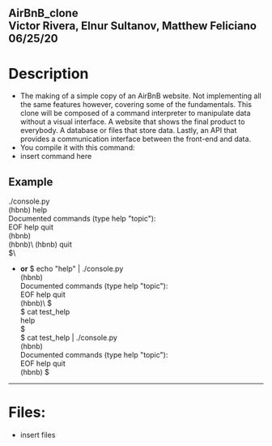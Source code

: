 **AirBnB_clone**\
Victor Rivera, Elnur Sultanov, Matthew Feliciano\
06/25/20
---

# Description
- The making of a simple copy of an AirBnB website. Not implementing all the same features however, covering some of the fundamentals. This clone will be composed of a command interpreter to manipulate data without a visual interface. A website that shows the final product to everybody. A database or files that store data. Lastly, an API that provides a communication interface between the front-end and data.
- You compile it with this command: 
- insert command here
## Example
./console.py\
(hbnb) help\
Documented commands (type help "topic"):\
EOF  help  quit\
(hbnb)\
(hbnb)\ 
(hbnb) quit\
$\
- __or__
$ echo "help" | ./console.py\
(hbnb)\
Documented commands (type help "topic"):\
EOF  help  quit\
(hbnb)\ 
$\
$ cat test_help\
help\
$\
$ cat test_help | ./console.py\
(hbnb)\
Documented commands (type help "topic"):\
EOF  help  quit\
(hbnb) 
$
---
# Files:
- insert files